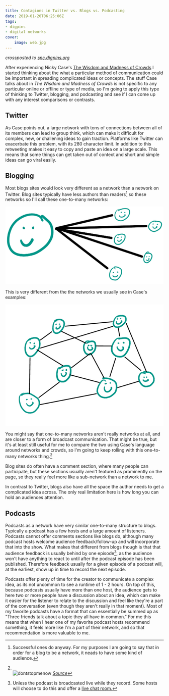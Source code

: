 ```yaml
---
title: Contagions in Twitter vs. Blogs vs. Podcasting
date: 2019-01-20T06:25:06Z
tags:
- digpins
- digital networks
cover:
    image: web.jpg
---
```


_crossposted to [snc.digpins.org](https://snc.digpins.org/uncategorized/contagions-in-twitter-vs-blogs-vs-podcasting/)_

After experiencing Nicky Case's [The Wisdom and Madness of Crowds](https://ncase.me/crowds/) I started thinking about the what a particular method of communication could be important in spreading complicated ideas or concepts. The stuff Case talks about in *The Wisdom and Madness of Crowds* is not specific to any particular online or offline or type of media, so I'm going to apply this type of thinking to Twitter, blogging, and podcasting and see if I can come up with any interest comparisons or contrasts.

## Twitter

As Case points out, a large network with tons of connections between all of its members can lead to group think, which can make it difficult for complex, new, or challening ideas to gain traction. Platforms like Twitter can exacerbate this problem, with its 280 character limit. In addition to this retweeting makes it easy to copy and paste an idea on a large scale. This means that some things can get taken out of context and short and simple ideas can go viral easily.

## Blogging

Most blogs sites would look very different as a network than a network on Twitter. Blog sites typically have less authors than readers[^1] so these networks so I'll call these one-to-many networks:

![Excuse my scribbles.](onetomany.png)

This is very different from the the networks we usually see in Case's examples:

![Again, excuse my scribbes. The drawings in The Wisdom and Madness of Crowds are way better.](Network.png)

You might say that one-to-many networks aren't really networks at all, and are closer to a form of broadcast communication. That might be true, but it's at least still useful for me to compare the two using Case's language around networks and crowds, so I'm going to keep rolling with this one-to-many networks thing.[^2]

Blog sites do often have a comment section, where many people can participate, but these sections usually aren't featured as prominently on the page, so they really feel more like a sub-network than a network to me.

In contrast to Twitter, blogs also have all the space the author needs to get a complicated idea across. The only real limitation here is how long you can hold an audiences attention.

## Podcasts

Podcasts as a network have very similar one-to-many structure to blogs. Typically a  podcast has a few hosts and a large amount of listeners. Podcasts cannot offer comments sections like blogs do, although many podcast hosts welcome audience feedback/follow-up and will incorporate that into the show. What makes that different from blogs though is that that audience feedback is usually behind by one episode[^3], as the audience won't have anything to react to until after the podcast episode has been published. Therefore feedback usually for a given episode of a podcast will, at the earliest, show up in time to record the next episode. 

Podcasts offer plenty of time for the creator to communicate a complex idea, as its not uncommon to see a runtime of 1 - 2 hours. On top of this, because podcasts usually have more than one host, the audience gets to here two or more people have a discussion about an idea, which can make it easier for the listener to relate to the discussion and feel like they're a part of the conversation (even though they aren't really in that moment). Most of my favorite podcasts have a format that can essentially be summed up as "Three friends talk about a topic they all have in common." For me this means that when I hear one of my favorite podcast hosts recommend something, it feels more like I'm a part of their network, and so that recommendation is more valuable to me.




[^1]: Successful ones do anyway. For my purposes I am going to say that in order for a blog to be a network, it neads to have some kind of audience.
[^2]: <br> ![dontstopmenow](dontstopmenow.gif)
_[Source](https://gph.is/2bLJIZ0)_
[^3]: Unless the podcast is broadcasted live while they record. Some hosts will choose to do this and offer a [live chat room.](https://www.relay.fm/live)